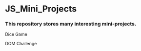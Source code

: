 # JS_Mini_Projects

<h3>This repository stores many interesting mini-projects.</h3>

<p>Dice Game</p>
<p>DOM Challenge</p>

